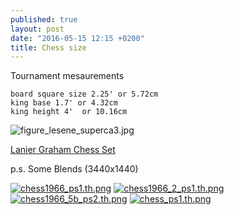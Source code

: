 ```yaml
---
published: true
layout: post
date: "2016-05-15 12:15 +0200"
title: Chess size
---
```

Tournament mesaurements

    board square size 2.25' or 5.72cm
    king base 1.7' or 4.32cm
    king height 4'  or 10.16cm

![figure_lesene_superca3.jpg]({{site.baseurl}}/media/figure_lesene_superca3.jpg)

[Lanier Graham Chess Set](http://www.chesssetsproject.com/ratings/wood-chess-sets/lanier-graham-chess-set/)

p.s. Some Blends (3440x1440)

[![chess1966_ps1.th.png](https://images.weserv.nl/?url=//cdn.scrot.moe/images/2016/05/15/chess1966_ps1.th.png)](https://images.weserv.nl/?url=//cdn.scrot.moe/images/2016/05/15/chess1966_ps1.png)
[![chess1966_2_ps1.th.png](https://images.weserv.nl/?url=//cdn.scrot.moe/images/2016/05/15/chess1966_2_ps1.th.png)](https://images.weserv.nl/?url=//cdn.scrot.moe/images/2016/05/15/chess1966_2_ps1.png)
[![chess1966_5b_ps2.th.png](https://images.weserv.nl/?url=//cdn.scrot.moe/images/2016/05/15/chess1966_5b_ps2.th.png)](https://images.weserv.nl/?url=//cdn.scrot.moe/images/2016/05/15/chess1966_5b_ps2.png)
[![chess_ps1.th.png](https://images.weserv.nl/?url=//cdn.scrot.moe/images/2016/05/17/chess_ps1.th.png)](https://images.weserv.nl/?url=//cdn.scrot.moe/images/2016/05/17/chess_ps1.png)